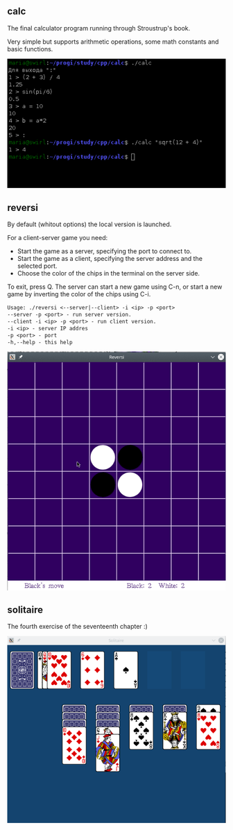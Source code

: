 ## calc

The final calculator program running through Stroustrup's book. 

Very simple but supports arithmetic operations, some math constants and basic functions.

![screen](./screenshot/calc.png)

## reversi

By default (whitout options) the local version is launched. </p>
For a client-server game you need:
* Start the game as a server, specifying the port to connect to. 
* Start the game as a client, specifying the server address and the selected port. 
* Choose the color of the chips in the terminal on the server side. 

To exit, press Q. The server can start a new game using C-n, or start a new game by inverting the color of the chips using C-i.

```
Usage: ./reversi <--server|--client> -i <ip> -p <port>
--server -p <port> - run server version.
--client -i <ip> -p <port> - run client version.
-i <ip> - server IP addres
-p <port> - port
-h,--help - this help
```
![local](./screenshot/reversi.gif)


## solitaire
The fourth exercise of the seventeenth chapter :)

![local](./screenshot/solitaire.png)
